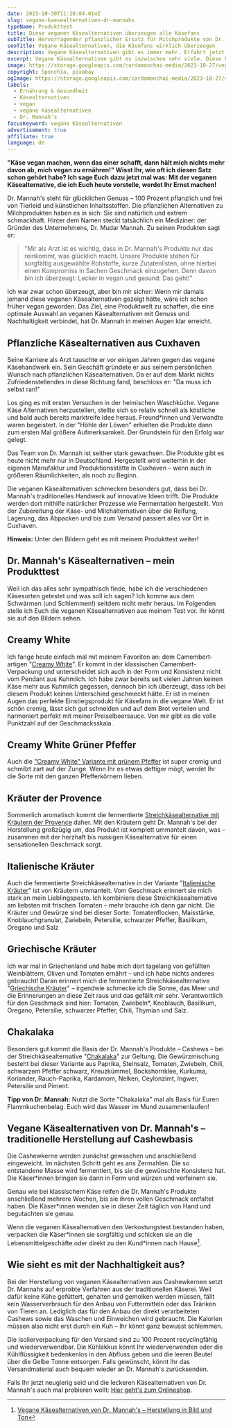 ```yaml
---
date: 2023-10-30T11:20:04.014Z
slug: vegane-kaesealternativen-dr-mannahs
typeName: Produkttest
title: Diese veganen Käsealternativen überzeugen alle Käsefans
subTitle: Hervorragender pflanzlicher Ersatz für Milchprodukte von Dr. Mannah's
seoTitle: Vegane Käsealternativen, die Käsefans wirklich überzeugen
description: Vegane Käsealternativen gibt es immer mehr. Erfahrt jetzt, welche davon echte Käsefans wirklich überzeugen, warum das so ist und wie sie schmecken!
excerpt: Vegane Käsealternativen gibt es inzwischen sehr viele. Diese hier überzeugen eingefleischte Käsefans wirklich und sind damit die perfekte Basis für Euren Vegan-Einstieg. Sie sind zu 100 Prozent pflanzlich und frei von Tierleid und schmecken einfach himmlisch.
image: https://storage.googleapis.com/cardamonchai-media/2023-10-27/vegane-kaesealternativen-dr-mannahs-14-jpg-imagine-d8d8d8_a68a75_1024_768/640.webp
copyright: Sponchia, pixabay
ogImage: https://storage.googleapis.com/cardamonchai-media/2023-10-27/vegane-kaesealternativen-og-jpeg-imagine-987858_897c71_1200_630/640.webp
labels:
  - Ernährung & Gesundheit
  - Käsealternativen
  - vegan
  - vegane Käsealternativen
  - Dr. Mannah's
focusKeyword: vegane Käsealternativen
advertisement: true
affiliate: true
language: de
---
```


**"Käse vegan machen, wenn das einer schafft, dann hält mich nichts mehr davon ab, mich vegan zu ernähren!" Wisst Ihr, wie oft ich diesen Satz schon gehört habe? Ich sage Euch dazu jetzt mal was: Mit der veganen Käsealternative, die ich Euch heute vorstelle, werdet Ihr Ernst machen!**

Dr. Mannah's steht für glücklichen Genuss – 100 Prozent pflanzlich und frei von Tierleid und künstlichen Inhaltsstoffen. Die pflanzlichen Alternativen zu Milchprodukten haben es in sich: Sie sind natürlich und extrem schmackhaft. Hinter dem Namen steckt tatsächlich ein Mediziner: der Gründer des Unternehmens, Dr. Mudar Mannah. Zu seinen Produkten sagt er:

> "Mir als Arzt ist es wichtig, dass in Dr. Mannah's Produkte nur das reinkommt, was glücklich macht. Unsere Produkte stehen für sorgfältig ausgewählte Rohstoffe, kurze Zutatenlisten, ohne hierbei einen Kompromiss in Sachen Geschmack einzugehen. Denn davon bin ich überzeugt: Lecker in vegan und gesund: Das geht!"

Ich war zwar schon überzeugt, aber bin mir sicher: Wenn mir damals jemand diese veganen Käsealternativen gezeigt hätte, wäre ich schon früher vegan geworden. Das Ziel, eine Produktwelt zu schaffen, die eine optimale Auswahl an veganen Käsealternativen mit Genuss und Nachhaltigkeit verbindet, hat Dr. Mannah in meinen Augen klar erreicht.

## Pflanzliche Käsealternativen aus Cuxhaven

Seine Karriere als Arzt tauschte er vor einigen Jahren gegen das vegane Käsehandwerk ein. Sein Geschäft gründete er aus seinem persönlichen Wunsch nach pflanzlichen Käsealternativen. Da er auf dem Markt nichts Zufriedenstellendes in diese Richtung fand, beschloss er: "Da muss ich selbst ran!"

Los ging es mit ersten Versuchen in der heimischen Waschküche. Vegane Käse Alternativen herzustellen, stellte sich so relativ schnell als köstliche und bald auch bereits marktreife Idee heraus. Freund\*innen und Verwandte waren begeistert. In der "Höhle der Löwen" erhielten die Produkte dann zum ersten Mal größere Aufmerksamkeit. Der Grundstein für den Erfolg war gelegt.

Das Team von Dr. Mannah ist seither stark gewachsen. Die Produkte gibt es heute nicht mehr nur in Deutschland. Hergestellt wird weiterhin in der eigenen Manufaktur und Produktionsstätte in Cuxhaven – wenn auch in größeren Räumlichkeiten, als noch zu Beginn.

Die veganen Käsealternativen schmecken besonders gut, dass bei Dr. Mannah's traditionelles Handwerk auf innovative Ideen trifft. Die Produkte werden dort mithilfe natürlicher Prozesse wie Fermentation hergestellt. Von der Zubereitung der Käse- und Milchalternativen über die Reifung, Lagerung, das Abpacken und bis zum Versand passiert alles vor Ort in Cuxhaven.

**Hinweis:** Unter den Bildern geht es mit meinem Produkttest weiter!

<Gallery name="dr-mannahs-1" />

## Dr. Mannah's Käsealternativen – mein Produkttest

Weil ich das alles sehr sympathisch finde, habe ich die verschiedenen Käsesorten getestet und was soll ich sagen? Ich komme aus dem Schwärmen (und Schlemmen!) seitdem nicht mehr heraus. Im Folgenden stelle ich Euch die veganen Käsealternativen aus meinem Test vor. Ihr könnt sie auf den Bildern sehen.

## Creamy White

Ich fange heute einfach mal mit meinem Favoriten an: dem Camembert-artigen "[Creamy White](https://tidd.ly/496ayp5)". Er kommt in der klassischen Camembert-Verpackung und unterscheidet sich auch in der Form und Konsistenz nicht vom Pendant aus Kuhmilch. Ich habe zwar bereits seit vielen Jahren keinen Käse mehr aus Kuhmilch gegessen, dennoch bin ich überzeugt, dass ich bei diesem Produkt keinen Unterschied geschmeckt hätte. Er ist in meinen Augen das perfekte Einstiegsprodukt für Käsefans in die vegane Welt. Er ist schön cremig, lässt sich gut schneiden und auf dem Brot verteilen und harmoniert perfekt mit meiner Preiselbeersauce. Von mir gibt es die volle Punktzahl auf der Geschmacksskala.

## Creamy White Grüner Pfeffer

Auch die ["Creamy White" Variante mit grünem Pfeffer](https://tidd.ly/3FvfgPA) ist super cremig und schmilzt zart auf der Zunge. Wenn Ihr es etwas deftiger mögt, werdet Ihr die Sorte mit den ganzen Pfefferkörnern lieben.

## Kräuter der Provence

Sommerlich aromatisch kommt die fermentierte [Streichkäsealternative mit Kräutern der Provence](https://tidd.ly/408l2jP) daher. Mit den Kräutern geht Dr. Mannah's bei der Herstellung großzügig um, das Produkt ist komplett ummantelt davon, was – zusammen mit der herzhaft bis nussigen Käsealternative für einen sensationellen Geschmack sorgt.

## Italienische Kräuter

Auch die fermentierte Streichkäsealternative in der Variante "[Italienische Kräuter](https://tidd.ly/3Qfmr3c)" ist von Kräutern ummantelt. Vom Geschmack erinnert sie mich stark an mein Lieblingspesto. Ich kombiniere diese Streichkäsealternative am liebsten mit frischen Tomaten – mehr brauche ich dann gar nicht. Die Kräuter und Gewürze sind bei dieser Sorte: Tomatenflocken, Maisstärke, Knoblauchgranulat, Zwiebeln, Petersilie, schwarzer Pfeffer, Basilikum, Oregano und Salz

## Griechische Kräuter

Ich war mal in Griechenland und habe mich dort tagelang von gefüllten Weinblättern, Oliven und Tomaten ernährt – und ich habe nichts anderes gebraucht! Daran erinnert mich die fermentierte Streichkäsealternative "[Griechische Kräuter](https://tidd.ly/3Qyfn3p)" – irgendwie schmecke ich die Sonne, das Meer und die Erinnerungen an diese Zeit raus und das gefällt mir sehr. Verantwortlich für den Geschmack sind hier: Tomaten, Zwiebeln\*, Knoblauch, Basilikum, Oregano, Petersilie, schwarzer Pfeffer, Chili, Thymian und Salz.

## Chakalaka

Besonders gut kommt die Basis der Dr. Mannah's Produkte – Cashews – bei der Streichkäsealternative "[Chakalaka](https://tidd.ly/46ItMPT)" zur Geltung. Die Gewürzmischung besteht bei dieser Variante aus Paprika, Steinsalz, Tomaten, Zwiebeln, Chili, schwarzem Pfeffer schwarz, Kreuzkümmel, Bockshornklee, Kurkuma, Koriander, Rauch-Paprika, Kardamom, Nelken, Ceylonzimt, Ingwer, Petersilie und Piment.

**Tipp von Dr. Mannah:** Nutzt die Sorte "Chakalaka" mal als Basis für Euren Flammkuchenbelag. Euch wird das Wasser im Mund zusammenlaufen!

## Vegane Käsealternativen von Dr. Mannah's – traditionelle Herstellung auf Cashewbasis

Die Cashewkerne werden zunächst gewaschen und anschließend eingeweicht. Im nächsten Schritt geht es ans Zermahlen. Die so entstandene Masse wird fermentiert, bis sie die gewünschte Konsistenz hat. Die Käser\*innen bringen sie dann in Form und würzen und verfeinern sie.

Genau wie bei klassischem Käse reifen die Dr. Mannah's Produkte anschließend mehrere Wochen, bis sie ihren vollen Geschmack entfaltet haben. Die Käser\*innen wenden sie in dieser Zeit täglich von Hand und begutachten sie genau.

Wenn die veganen Käsealternativen den Verkostungstest bestanden haben, verpacken die Käser\*innen sie sorgfältig und schicken sie an die Lebensmittelgeschäfte oder direkt zu den Kund\*innen nach Hause[^1].

## Wie sieht es mit der Nachhaltigkeit aus?

Bei der Herstellung von veganen Käsealternativen aus Cashewkernen setzt Dr. Mannahs auf erprobte Verfahren aus der traditionellen Käserei. Weil dafür keine Kühe gefüttert, gehalten und gemolken werden müssen, fällt kein Wasserverbrauch für den Anbau von Futtermitteln oder das Tränken von Tieren an. Lediglich das für den Anbau der direkt verarbeiteten Cashews sowie das Waschen und Einweichen wird gebraucht. Die Kalorien müssen also nicht erst durch ein Kuh – Ihr könnt ganz bewusst schlemmen.

Die Isolierverpackung für den Versand sind zu 100 Prozent recyclingfähig und wiederverwendbar. Die Kühlakkus könnt Ihr wiederverwenden oder die Kühlflüssigkeit bedenkenlos in den Abfluss geben und die leeren Beutel über die Gelbe Tonne entsorgen. Falls gewünscht, könnt Ihr das Versandmaterial auch bequem wieder an Dr. Mannah's zurücksenden.

Falls Ihr jetzt neugierig seid und die leckeren Käsealternativen von Dr. Mannah's auch mal probieren wollt: [Hier geht's zum Onlineshop](https://tidd.ly/45LN3Ph).

<Gallery name="dr-mannahs-2" />

[^1]: [Vegane Käsealternativen von Dr. Mannah's – Herstellung in Bild und Ton](https://www.ardmediathek.de/embed/Y3JpZDovL2hyLW9ubGluZS8xMDE2OTE)
